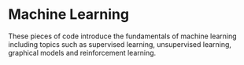 # Machine Learning
These pieces of code introduce the fundamentals of machine learning including topics such as supervised learning, unsupervised learning, graphical models and reinforcement learning.
